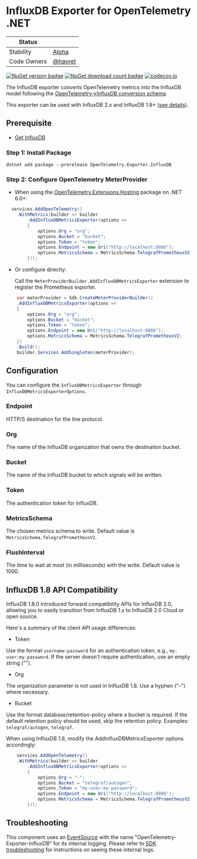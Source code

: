 # InfluxDB Exporter for OpenTelemetry .NET

| Status        |           |
| ------------- |-----------|
| Stability     |  [Alpha](../../README.md#alpha)|
| Code Owners   |  [@havret](https://github.com/havret)|

[![NuGet version badge](https://img.shields.io/nuget/v/OpenTelemetry.Exporter.InfluxDB)](https://www.nuget.org/packages/OpenTelemetry.Exporter.InfluxDB)
[![NuGet download count badge](https://img.shields.io/nuget/dt/OpenTelemetry.Exporter.InfluxDB)](https://www.nuget.org/packages/OpenTelemetry.Exporter.InfluxDB)
[![codecov.io](https://codecov.io/gh/open-telemetry/opentelemetry-dotnet-contrib/branch/main/graphs/badge.svg?flag=unittests-Exporter.InfluxDB)](https://app.codecov.io/gh/open-telemetry/opentelemetry-dotnet-contrib?flags[0]=unittests-Exporter.InfluxDB)

The InfluxDB exporter converts OpenTelemetry metrics into the InfluxDB model
following the [OpenTelemetry->InfluxDB conversion schema](https://github.com/influxdata/influxdb-observability/blob/main/docs/index.md).

This exporter can be used with InfluxDB 2.x and InfluxDB 1.8+ ([see details](#influxdb-18-api-compatibility)).

## Prerequisite

* [Get InfluxDB](https://portal.influxdata.com/downloads/)

### Step 1: Install Package

```shell
dotnet add package --prerelease OpenTelemetry.Exporter.InfluxDB
```

### Step 2: Configure OpenTelemetry MeterProvider

* When using the [OpenTelemetry.Extensions.Hosting](https://github.com/open-telemetry/opentelemetry-dotnet/blob/main/src/OpenTelemetry.Extensions.Hosting/README.md)
package on .NET 6.0+:

```csharp
  services.AddOpenTelemetry()
    .WithMetrics(builder => builder
        .AddInfluxDBMetricsExporter(options =>
        {
            options.Org = "org";
            options.Bucket = "bucket";
            options.Token = "token";
            options.Endpoint = new Uri("http://localhost:8086");
            options.MetricsSchema = MetricsSchema.TelegrafPrometheusV2;
        }));
```

* Or configure directly:

  Call the `MeterProviderBuilder.AddInfluxDBMetricsExporter` extension to
  register the Prometheus exporter.

```csharp
    var meterProvider = Sdk.CreateMeterProviderBuilder()
    .AddInfluxDBMetricsExporter(options =>
    {
        options.Org = "org";
        options.Bucket = "bucket";
        options.Token = "token";
        options.Endpoint = new Uri("http://localhost:8086");
        options.MetricsSchema = MetricsSchema.TelegrafPrometheusV2;
    })
    .Build();
    builder.Services.AddSingleton(meterProvider);
```

## Configuration

You can configure the `InfluxDBMetricsExporter` through
`InfluxDBMetricsExporterOptions`.

### Endpoint

HTTP/S destination for the line protocol.

### Org

The name of the InfluxDB organization that owns the destination bucket.

### Bucket

The name of the InfluxDB bucket to which signals will be written.

### Token

The authentication token for InfluxDB.

### MetricsSchema

The chosen metrics schema to write. Default value is
`MetricsSchema.TelegrafPrometheusV1`.

### FlushInterval

The time to wait at most (in milliseconds) with the write. Default value
is 1000.

## InfluxDB 1.8 API Compatibility

InfluxDB 1.8.0 introduced forward compatibility APIs for InfluxDB 2.0,
allowing you to easily transition from InfluxDB 1.x to InfluxDB 2.0 Cloud
or open source.

Here's a summary of the client API usage differences:

* Token

Use the format `username:password` for an authentication token, e.g.,
`my-user:my-password`. If the server doesn't require authentication,
use an empty string ("").

* Org

The organization parameter is not used in InfluxDB 1.8.
Use a hyphen ("-") where necessary.

* Bucket

Use the format database/retention-policy where a bucket is required. If the
default retention policy should be used, skip the retention policy.
Examples: `telegraf/autogen`, `telegraf`.

When using InfluxDB 1.8, modify the AddInfluxDBMetricsExporter options
accordingly:

```csharp
    services.AddOpenTelemetry()
    .WithMetrics(builder => builder
        .AddInfluxDBMetricsExporter(options =>
        {
            options.Org = "-";
            options.Bucket = "telegraf/autogen";
            options.Token = "my-user:my-password";
            options.Endpoint = new Uri("http://localhost:8086");
            options.MetricsSchema = MetricsSchema.TelegrafPrometheusV2;
        }));
```

## Troubleshooting

This component uses an
[EventSource](https://docs.microsoft.com/dotnet/api/system.diagnostics.tracing.eventsource)
with the name "OpenTelemetry-Exporter-InfluxDB" for its internal logging.
Please refer to [SDK troubleshooting](https://github.com/open-telemetry/opentelemetry-dotnet/blob/main/src/OpenTelemetry/README.md#troubleshooting)
for instructions on seeing these internal logs.
